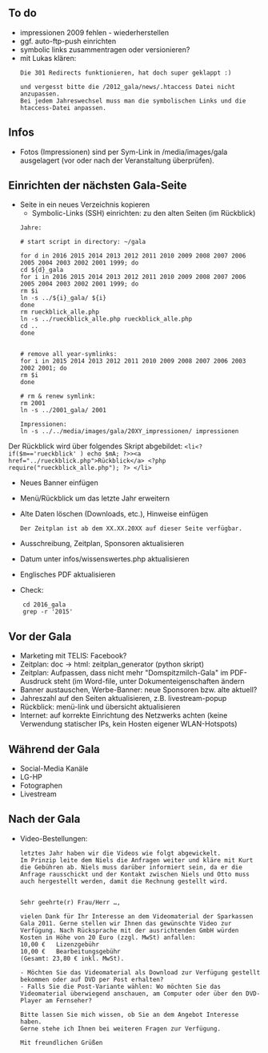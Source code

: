 ## To do
* impressionen 2009 fehlen - wiederherstellen
* ggf. auto-ftp-push einrichten
* symbolic links zusammentragen oder versionieren?
* mit Lukas klären:
	```
	Die 301 Redirects funktionieren, hat doch super geklappt :)

	und vergesst bitte die /2012_gala/news/.htaccess Datei nicht anzupassen.
	Bei jedem Jahreswechsel muss man die symbolischen Links und die htaccess-Datei anpassen.
	```


## Infos
* Fotos (Impressionen) sind per Sym-Link in /media/images/gala ausgelagert (vor oder nach der Veranstaltung überprüfen).

## Einrichten der nächsten Gala-Seite
* Seite in ein neues Verzeichnis kopieren
	* Symbolic-Links (SSH) einrichten: zu den alten Seiten (im Rückblick)
	```
	Jahre:

	# start script in directory: ~/gala

	for d in 2016 2015 2014 2013 2012 2011 2010 2009 2008 2007 2006 2005 2004 2003 2002 2001 1999; do
	cd ${d}_gala
	for i in 2016 2015 2014 2013 2012 2011 2010 2009 2008 2007 2006 2005 2004 2003 2002 2001 1999; do
	rm $i
	ln -s ../${i}_gala/ ${i}
	done
	rm rueckblick_alle.php
	ln -s ../rueckblick_alle.php rueckblick_alle.php
	cd ..
	done


	# remove all year-symlinks:
	for i in 2015 2014 2013 2012 2011 2010 2009 2008 2007 2006 2003 2002 2001; do
	rm $i
	done

	# rm & renew symlink:
	rm 2001
	ln -s ../2001_gala/ 2001

	Impressionen:
	ln -s ../../media/images/gala/20XY_impressionen/ impressionen
	```

Der Rückblick wird über folgendes Skript abgebildet:
	```
	<li<? if($m=='rueckblick' ) echo $mA; ?>><a href="../rueckblick.php">Rückblick</a>
		<?php require("rueckblick_alle.php"); ?>
			</li>
		```
* Neues Banner einfügen
* Menü/Rückblick um das letzte Jahr erweitern
* Alte Daten löschen (Downloads, etc.), Hinweise einfügen

	```
	Der Zeitplan ist ab dem XX.XX.20XX auf dieser Seite verfügbar.
	```
* Ausschreibung, Zeitplan, Sponsoren aktualisieren
* Datum unter infos/wissenswertes.php aktualisieren
* Englisches PDF aktualisieren
* Check:
```
	cd 2016_gala
	grep -r '2015'
```

## Vor der Gala
* Marketing mit TELIS: Facebook?
* Zeitplan: doc -> html: zeitplan_generator (python skript)
* Zeitplan: Aufpassen, dass nicht mehr "Domspitzmilch-Gala" im PDF-Ausdruck steht (im Word-file, unter Dokumenteigenschaften ändern
* Banner austauschen, Werbe-Banner: neue Sponsoren bzw. alte aktuell?
* Jahreszahl auf den Seiten aktualisieren, z.B. livestream-popup
* Rückblick: menü-link und übersicht aktualisieren
* Internet: auf korrekte Einrichtung des Netzwerks achten (keine Verwendung statischer IPs, kein Hosten eigener WLAN-Hotspots)

## Während der Gala
* Social-Media Kanäle
* LG-HP
* Fotographen
* Livestream

## Nach der Gala
* Video-Bestellungen:
	```
	letztes Jahr haben wir die Videos wie folgt abgewickelt.
	Im Prinzip leite dem Niels die Anfragen weiter und kläre mit Kurt die Gebühren ab. Niels muss darüber informiert sein, da er die Anfrage rausschickt und der Kontakt zwischen Niels und Otto muss auch hergestellt werden, damit die Rechnung gestellt wird.


	Sehr geehrte(r) Frau/Herr …,

	vielen Dank für Ihr Interesse an dem Videomaterial der Sparkassen Gala 2011. Gerne stellen wir Ihnen das gewünschte Video zur Verfügung. Nach Rücksprache mit der ausrichtenden GmbH würden Kosten in Höhe von 20 Euro (zzgl. MwSt) anfallen:
	10,00 €   Lizenzgebühr
	10,00 €   Bearbeitungsgebühr
	(Gesamt: 23,80 € inkl. MwSt).

	- Möchten Sie das Videomaterial als Download zur Verfügung gestellt bekommen oder auf DVD per Post erhalten?
	- Falls Sie die Post-Variante wählen: Wo möchten Sie das Videomaterial überwiegend anschauen, am Computer oder über den DVD-Player am Fernseher?

	Bitte lassen Sie mich wissen, ob Sie an dem Angebot Interesse haben.
	Gerne stehe ich Ihnen bei weiteren Fragen zur Verfügung.

	Mit freundlichen Grüßen
	```
